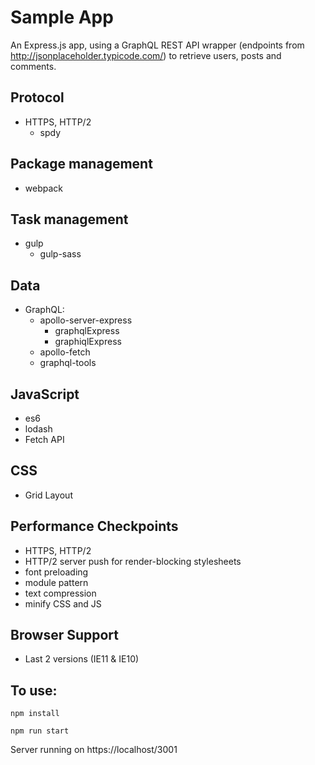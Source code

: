 # Sample App
An Express.js app, using a GraphQL REST API wrapper (endpoints from http://jsonplaceholder.typicode.com/) to retrieve users, posts and comments.

## Protocol
- HTTPS, HTTP/2
  - spdy
## Package management
- webpack
## Task management
- gulp 
  - gulp-sass
## Data
- GraphQL: 
  - apollo-server-express 
    - graphqlExpress
    - graphiqlExpress
  - apollo-fetch
  - graphql-tools
## JavaScript
- es6
- lodash
- Fetch API
## CSS
- Grid Layout
## Performance Checkpoints
- HTTPS, HTTP/2 
- HTTP/2 server push for render-blocking stylesheets
- font preloading
- module pattern
- text compression
- minify CSS and JS
## Browser Support
- Last 2 versions (IE11 & IE10)

## To use:

`npm install`

`npm run start`

Server running on https://localhost/3001
